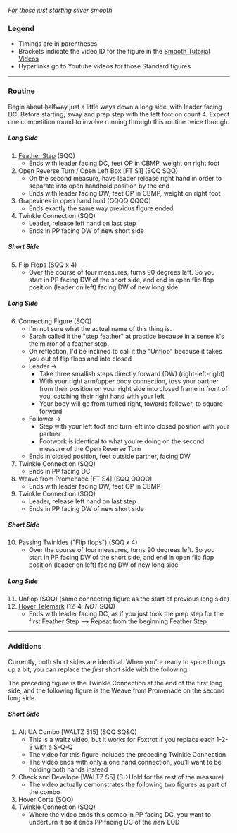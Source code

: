 _For those just starting silver smooth_
### Legend
- Timings are in parentheses
- Brackets indicate the video ID for the figure in the [Smooth Tutorial Videos](https://drive.google.com/drive/folders/110kbnV_6VQ6RcOZMEzSdXmG-WJdYvz78?fbclid=IwAR0Pmk-Q_KS2I6-_s5oCFf8LB9XVcN54SD1wHGvT6hpwOuxw5ZOs17tigpk)
- Hyperlinks go to Youtube videos for those Standard figures
---

### Routine

Begin ~~about halfway~~ just a little ways down a long side, with leader facing DC.
Before starting, sway and prep step with the left foot on count 4.
Expect one competition round to involve running through this routine twice through.

##### Long Side
1. [Feather Step](https://www.youtube.com/watch?v=U4EbBv9b7N8) (SQQ)
	- Ends with leader facing DC, feet OP in CBMP, weight on right foot
2. Open Reverse Turn / Open Left Box [FT S1] (SQQ SQQ)
	- On the second measure, have leader release right hand in order to separate into open handhold position by the end
	- Ends with leader facing DW, feet OP in CBMP, weight on right foot 
3. Grapevines in open hand hold (QQQQ QQQQ)
	- Ends exactly the same way previous figure ended
4. Twinkle Connection (SQQ) 
	- Leader, release left hand on last step
	- Ends in PP facing DW of new short side 

##### Short Side
5. Flip Flops (SQQ x 4)
	- Over the course of four measures, turns 90 degrees left. So you start in PP facing DW of the short side, and end in open flip flop position (leader on left) facing DW of new long side

##### Long Side
6. Connecting Figure (SQQ)
   - I'm not sure what the actual name of this thing is.
   - Sarah called it the "step feather" at practice because in a sense it's the mirror of a feather step. 
   - On reflection, I'd be inclined to call it the "Unflop" because it takes you out of flip flops and into closed
   - Leader -> 
	   - Take three smallish steps directly forward (DW) (right-left-right)
	   - With your right arm/upper body connection, toss your partner from their position on your right side into closed frame in front of you, catching their right hand with your left
	   - Your body will go from turned right, towards follower, to square forward
   - Follower ->
	   - Step with your left foot and turn left into closed position with your partner
	   - Footwork is identical to what you're doing on the second measure of the Open Reverse Turn
   - Ends in closed position, feet outside partner, facing DW 
7. Twinkle Connection (SQQ)
	- Ends in PP facing DC 
8. Weave from Promenade [FT S4] (SQQ QQQQ)
	- Ends with leader facing DW, feet OP in CBMP  
9. Twinkle Connection (SQQ)
	- Leader, release left hand on last step
	- Ends in PP facing DW of new short side

##### Short Side
10. Passing Twinkles ("Flip flops") (SQQ x 4)
	- Over the course of four measures, turns 90 degrees left. So you start in PP facing DW of the short side, and end in open flip flop position (leader on left) facing DW of new long side

##### Long Side
11. Unflop (SQQ) (same connecting figure as the start of previous long side)
12. [Hover Telemark](https://www.youtube.com/watch?v=fTa_-wD5-eE) (12-4, *NOT* SQQ)
	- Ends with leader facing DC, as if you just took the prep step for the first Feather Step 
--> Repeat from the beginning Feather Step

---

### Additions

Currently, both short sides are identical. When you're ready to spice things up a bit, you can replace the _first_ short side with the following. 

The preceding figure is the Twinkle Connection at the end of the first long side, and the following figure is the Weave from Promenade on the second long side.

##### Short Side
1. Alt UA Combo [WALTZ S15] (SQQ SQ&Q)
	- This is a waltz video, but it works for Foxtrot if you replace each 1-2-3 with a S-Q-Q
	- The video for this figure includes the preceding Twinkle Connection
	- The video ends with only a one hand connection, you'll want to be holding both hands instead
2. Check and Develope [WALTZ S5] (S->Hold for the rest of the measure)
	- The video actually demonstrates the following two figures as part of the combo
3. Hover Corte (SQQ)
4. Twinkle Connection (SQQ)
	- Where the video ends this combo in PP facing DC, you want to underturn it so it ends PP facing DC of the _new_ LOD